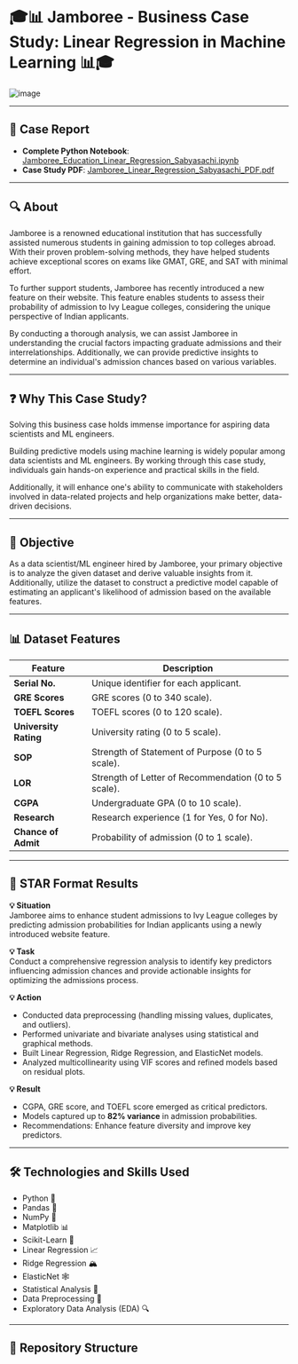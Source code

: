 # 🎓📊 Jamboree - Business Case Study: Linear Regression in Machine Learning 📊🎓

![image](https://github.com/user-attachments/assets/68addae5-a228-493a-8270-b83b1e32d357)


---

## 📝 Case Report

- **Complete Python Notebook**: [Jamboree_Education_Linear_Regression_Sabyasachi.ipynb](https://github.com/ssgalactic/Jamboree-Linear-Regression/blob/main/Jamboree_Education_Linear_Regression_Sabyasachi.ipynb)
- **Case Study PDF**: [Jamboree_Linear_Regression_Sabyasachi_PDF.pdf](https://github.com/ssgalactic/Jamboree-Linear-Regression/blob/main/Jamboree_Linear_Regression_Sabyasachi_PDF.pdf)

---

## 🔍 About

Jamboree is a renowned educational institution that has successfully assisted numerous students in gaining admission to top colleges abroad. With their proven problem-solving methods, they have helped students achieve exceptional scores on exams like GMAT, GRE, and SAT with minimal effort.

To further support students, Jamboree has recently introduced a new feature on their website. This feature enables students to assess their probability of admission to Ivy League colleges, considering the unique perspective of Indian applicants.

By conducting a thorough analysis, we can assist Jamboree in understanding the crucial factors impacting graduate admissions and their interrelationships. Additionally, we can provide predictive insights to determine an individual's admission chances based on various variables.

---

## ❓ Why This Case Study?

Solving this business case holds immense importance for aspiring data scientists and ML engineers.

Building predictive models using machine learning is widely popular among data scientists and ML engineers. By working through this case study, individuals gain hands-on experience and practical skills in the field.

Additionally, it will enhance one's ability to communicate with stakeholders involved in data-related projects and help organizations make better, data-driven decisions.

---

## 🎯 Objective

As a data scientist/ML engineer hired by Jamboree, your primary objective is to analyze the given dataset and derive valuable insights from it. Additionally, utilize the dataset to construct a predictive model capable of estimating an applicant's likelihood of admission based on the available features.

---

## 📊 Dataset Features

| Feature            | Description                                                                 |
|--------------------|-----------------------------------------------------------------------------|
| **Serial No.**     | Unique identifier for each applicant.                                       |
| **GRE Scores**     | GRE scores (0 to 340 scale).                                                |
| **TOEFL Scores**   | TOEFL scores (0 to 120 scale).                                              |
| **University Rating** | University rating (0 to 5 scale).                                        |
| **SOP**            | Strength of Statement of Purpose (0 to 5 scale).                            |
| **LOR**            | Strength of Letter of Recommendation (0 to 5 scale).                        |
| **CGPA**           | Undergraduate GPA (0 to 10 scale).                                          |
| **Research**       | Research experience (1 for Yes, 0 for No).                                  |
| **Chance of Admit**| Probability of admission (0 to 1 scale).                                    |

---

## 🌟 STAR Format Results

**💡 Situation**  
Jamboree aims to enhance student admissions to Ivy League colleges by predicting admission probabilities for Indian applicants using a newly introduced website feature.

**💡 Task**  
Conduct a comprehensive regression analysis to identify key predictors influencing admission chances and provide actionable insights for optimizing the admissions process.

**💡 Action**  
- Conducted data preprocessing (handling missing values, duplicates, and outliers).  
- Performed univariate and bivariate analyses using statistical and graphical methods.  
- Built Linear Regression, Ridge Regression, and ElasticNet models.  
- Analyzed multicollinearity using VIF scores and refined models based on residual plots.  

**💡 Result**  
- CGPA, GRE score, and TOEFL score emerged as critical predictors.  
- Models captured up to **82% variance** in admission probabilities.  
- Recommendations: Enhance feature diversity and improve key predictors.  

---

## 🛠️ Technologies and Skills Used

- Python 🐍
- Pandas 🐼
- NumPy 🔢
- Matplotlib 📊
- Scikit-Learn 🤖
- Linear Regression 📈
- Ridge Regression 🏔️
- ElasticNet 🕸️
- Statistical Analysis 📐
- Data Preprocessing 🧹
- Exploratory Data Analysis (EDA) 🔍

---

## 📁 Repository Structure

